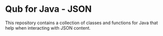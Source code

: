 # Qub for Java - JSON

This repository contains a collection of classes and functions for Java that help when interacting with JSON content.